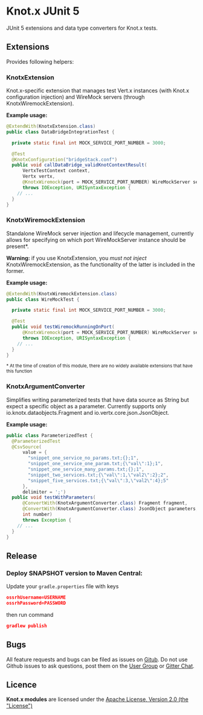 # Knot.x JUnit 5
JUnit 5 extensions and data type converters for Knot.x tests.

## Extensions
Provides following helpers:

### KnotxExtension

Knot.x-specific extension that manages test Vert.x instances (with Knot.x configuration injection) and WireMock servers (through KnotxWiremockExtension).

**Example usage:**

```java
@ExtendWith(KnotxExtension.class)
public class DataBridgeIntegrationTest {

  private static final int MOCK_SERVICE_PORT_NUMBER = 3000;

  @Test
  @KnotxConfiguration("bridgeStack.conf")
  public void callDataBridge_validKnotContextResult(
      VertxTestContext context,
      Vertx vertx,
      @KnotxWiremock(port = MOCK_SERVICE_PORT_NUMBER) WireMockServer server)
      throws IOException, URISyntaxException {
    // ...
  }
}
```

### KnotxWiremockExtension

Standalone WireMock server injection and lifecycle management, currently allows for specifying on which port WireMockServer instance should be present*.

**Warning:** if you use KnotxExtension, you *must not inject* KnotxWiremockExtension, as the functionality of the latter is included in the former.

**Example usage:**

```java
@ExtendWith(KnotxWiremockExtension.class)
public class WireMockTest {

  private static final int MOCK_SERVICE_PORT_NUMBER = 3000;

  @Test
  public void testWiremockRunningOnPort(
      @KnotxWiremock(port = MOCK_SERVICE_PORT_NUMBER) WireMockServer server)
      throws IOException, URISyntaxException {
    // ...
  }
}
```

<sub>* At the time of creation of this module, there are no widely available extensions that have this function</sub>

### KnotxArgumentConverter

Simplifies writing parameterized tests that have data source as String but expect a specific object as a parameter. Currently supports only io.knotx.dataobjects.Fragment and io.vertx.core.json.JsonObject.

**Example usage:**

```java
public class ParameterizedTest {
  @ParameterizedTest
  @CsvSource(
      value = {
        "snippet_one_service_no_params.txt;{};1",
        "snippet_one_service_one_param.txt;{\"val\":1};1",
        "snippet_one_service_many_params.txt;{};1",
        "snippet_two_services.txt;{\"val\":1,\"val2\":2};2",
        "snippet_five_services.txt;{\"val\":3,\"val2\":4};5"
      },
      delimiter = ';')
  public void testWithParameters(
      @ConvertWith(KnotxArgumentConverter.class) Fragment fragment,
      @ConvertWith(KnotxArgumentConverter.class) JsonObject parameters,
      int number)
      throws Exception {
    // ...
  }
}
```

## Release

### Deploy SNAPSHOT version to Maven Central:
Update your `gradle.properties` file with keys
```json
ossrhUsername=USERNAME
ossrhPassword=PASSWORD
```

then run command
```json
gradlew publish
```

## Bugs
All feature requests and bugs can be filed as issues on [Gitub](https://github.com/Knotx/knotx-junit5/issues).
Do not use Github issues to ask questions, post them on the [User Group](https://groups.google.com/forum/#!forum/knotx) or [Gitter Chat](https://gitter.im/Knotx/Lobby).

## Licence
**Knot.x modules** are licensed under the [Apache License, Version 2.0 (the "License")](https://www.apache.org/licenses/LICENSE-2.0.txt)
